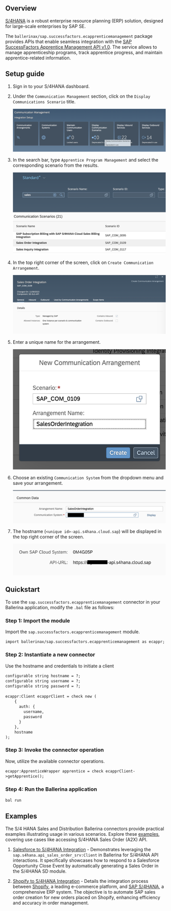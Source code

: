 ## Overview

[S/4HANA](https://www.sap.com/india/products/erp/s4hana.html) is a robust enterprise resource planning (ERP) solution,
designed for large-scale enterprises by SAP SE.

The `ballerinax/sap.successfactors.ecapprenticemanagement` package provides APIs that enable seamless integration with the [SAP SuccessFactors Apprentice Management API v1.0](https://help.sap.com/docs/SAP_SUCCESSFACTORS_PLATFORM/d599f15995d348a1b45ba5603e2aba9b/c508d8543026442d88457f3654b4e91d.html). The service allows to manage apprenticeship programs, track apprentice progress, and maintain apprentice-related information.

## Setup guide

1. Sign in to your S/4HANA dashboard.

2. Under the `Communication Management` section, click on the `Display Communications Scenario` title.

   ![Display Scenarios](https://raw.githubusercontent.com/ballerina-platform/module-ballerinax-sap/main/docs/setup/3-1-display-scenarios.png)

3. In the search bar, type `Apprentice Program Management` and select the corresponding scenario from the results.

   ![Search Sales Order](https://raw.githubusercontent.com/ballerina-platform/module-ballerinax-sap/main/docs/setup/3-2-search-sales-order.png)

4. In the top right corner of the screen, click on `Create Communication Arrangement`.

   ![Click Create Arrangement](https://raw.githubusercontent.com/ballerina-platform/module-ballerinax-sap/main/docs/setup/3-3-click-create-arrangement.png)

5. Enter a unique name for the arrangement.

   ![Give Arrangement Name](https://raw.githubusercontent.com/ballerina-platform/module-ballerinax-sap/main/docs/setup/3-4-give-arrangement-name.png)

6. Choose an existing `Communication System` from the dropdown menu and save your arrangement.

   ![Select Existing Communication Arrangement](https://raw.githubusercontent.com/ballerina-platform/module-ballerinax-sap/main/docs/setup/3-5-select-communication-system.png)

7. The hostname (`<unique id>-api.s4hana.cloud.sap`) will be displayed in the top right corner of the screen.

   ![View Hostname](https://raw.githubusercontent.com/ballerina-platform/module-ballerinax-sap/main/docs/setup/3-6-view-hostname.png)

## Quickstart

To use the `sap.successfactors.ecapprenticemanagement` connector in your Ballerina application, modify the `.bal` file as follows:

### Step 1: Import the module

Import the `sap.successfactors.ecapprenticemanagement` module.

```ballerina
import ballerinax/sap.successfactors.ecapprenticemanagement as ecappr;
```

### Step 2: Instantiate a new connector

Use the hostname and credentials to initiate a client

```ballerina
configurable string hostname = ?;
configurable string username = ?;
configurable string password = ?;

ecappr:Client ecapprClient = check new (
    {
      auth: {
        username,
        password
      }
    },
    hostname
);
```

### Step 3: Invoke the connector operation

Now, utilize the available connector operations.

```ballerina
ecappr:ApprenticeWrapper apprentice = check ecapprClient->getApprentice();
```

### Step 4: Run the Ballerina application

```bash
bal run
```

## Examples

The S/4 HANA Sales and Distribution Ballerina connectors provide practical examples illustrating usage in various
scenarios. Explore
these [examples](https://github.com/ballerina-platform/module-ballerinax-sap.s4hana.sales/tree/main/examples), covering
use cases like accessing S/4HANA Sales Order (A2X) API.

1. [Salesforce to S/4HANA Integration](https://github.com/ballerina-platform/module-ballerinax-sap.s4hana.sales/tree/main/examples/salesforce-to-sap) -
   Demonstrates leveraging the `sap.s4hana.api_sales_order_srv:Client` in Ballerina for S/4HANA API interactions. It
   specifically showcases how to respond to a Salesforce Opportunity Close Event by automatically generating a Sales
   Order in the S/4HANA SD module.

2. [Shopify to S/4HANA Integration](https://github.com/ballerina-platform/module-ballerinax-sap.s4hana.sales/tree/main/examples/shopify-to-sap) -
   Details the integration process between [Shopify](https://admin.shopify.com/), a leading e-commerce platform,
   and [SAP S/4HANA](https://www.sap.com/products/erp/s4hana.html), a comprehensive ERP system. The objective is to
   automate SAP sales order creation for new orders placed on Shopify, enhancing efficiency and accuracy in order
   management.
